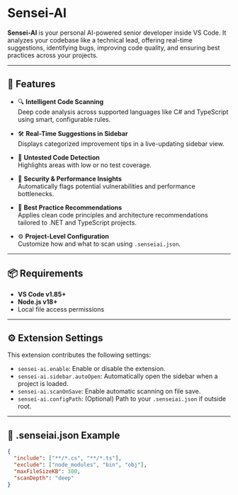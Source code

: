 # Sensei-AI

**Sensei-AI** is your personal AI-powered senior developer inside VS Code. It analyzes your codebase like a technical lead, offering real-time suggestions, identifying bugs, improving code quality, and ensuring best practices across your projects.

---

## 🧠 Features

- 🔍 **Intelligent Code Scanning**  
  Deep code analysis across supported languages like C# and TypeScript using smart, configurable rules.

- 🛠 **Real-Time Suggestions in Sidebar**  
  Displays categorized improvement tips in a live-updating sidebar view.

- 🧪 **Untested Code Detection**  
  Highlights areas with low or no test coverage.

- 🔐 **Security & Performance Insights**  
  Automatically flags potential vulnerabilities and performance bottlenecks.

- 🎯 **Best Practice Recommendations**  
  Applies clean code principles and architecture recommendations tailored to .NET and TypeScript projects.

- ⚙️ **Project-Level Configuration**  
  Customize how and what to scan using `.senseiai.json`.

---

## 📦 Requirements

- **VS Code v1.85+**
- **Node.js v18+**
- Local file access permissions

---

## ⚙️ Extension Settings

This extension contributes the following settings:

- `sensei-ai.enable`: Enable or disable the extension.
- `sensei-ai.sidebar.autoOpen`: Automatically open the sidebar when a project is loaded.
- `sensei-ai.scanOnSave`: Enable automatic scanning on file save.
- `sensei-ai.configPath`: (Optional) Path to your `.senseiai.json` if outside root.

---

## 🧾 .senseiai.json Example

```json
{
  "include": ["**/*.cs", "**/*.ts"],
  "exclude": ["node_modules", "bin", "obj"],
  "maxFileSizeKB": 300,
  "scanDepth": "deep"
}
